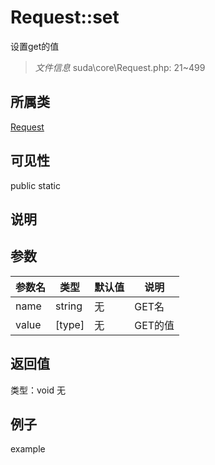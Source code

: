 # Request::set
设置get的值
> *文件信息* suda\core\Request.php: 21~499
## 所属类 

[Request](../Request.md)

## 可见性

  public  static
## 说明



## 参数

| 参数名 | 类型 | 默认值 | 说明 |
|--------|-----|-------|-------|
| name |  string | 无 |  GET名 |
| value |  [type] | 无 |  GET的值 |

## 返回值
类型：void
无

## 例子

example